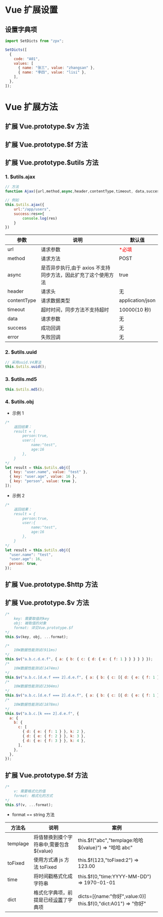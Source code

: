 # Vue 扩展设置

## 设置字典项

```js
import SetDicts from "zpx";

SetDicts([
  {
    code: "A01",
    values: [
      { name: "张三", value: "zhangsan" },
      { name: "李四", value: "lisi" },
    ],
  },
]);
```

# Vue 扩展方法

## 扩展 Vue.prototype.\$v 方法

## 扩展 Vue.prototype.\$f 方法

## 扩展 Vue.prototype.\$utils 方法

### 1. \$utils.ajax

```js
// 方法
function Ajax({url,method,async,header,contentType,timeout, data,success,error})

// 例如
this.$utils.ajax({
    url:"/app/users",
    success:res=>{
        console.log(res)
    }
})
```

| 参数        | 说明                                                           | 默认值                                 |
| ----------- | -------------------------------------------------------------- | -------------------------------------- |
| url         | 请求参数                                                       | <span style="color:red;">\*必填</span> |
| method      | 请求方法                                                       | POST                                   |
| async       | 是否异步执行,由于 axios 不支持同步方法，因此扩充了这个使用方法 | true                                   |
| header      | 请求头                                                         | 无                                     |
| contentType | 请求数据类型                                                   | application/json                       |
| timeout     | 超时时间，同步方法不支持超时                                   | 10000(10 秒)                           |
| data        | 请求参数                                                       | 无                                     |
| success     | 成功回调                                                       | 无                                     |
| error       | 失败回调                                                       | 无                                     |

### 2. \$utils.uuid

```js
// 采用uuid.V4算法
this.$utils.uuid();
```

### 3. \$utils.md5

```js
this.$utils.md5();
```

### 4. \$utils.obj

- 示例 1

```js
/*
    返回结果：
    result = {
        person:true,
        user:{
            name:"test",
            age:16
        },
    }
*/
let result = this.$utils.obj([
  { key: "user.name", value: "test" },
  { key: "user.age", value: 16 },
  { key: "person", value: true },
]);
```

- 示例 2

```js
/*
    返回结果：
    result = {
        person:true,
        user:{
            name:"test",
            age:16
        },
    }
*/
let result = this.$utils.obj({
  "user.name": "test",
  "user.age": 16,
  person: true,
});
```

## 扩展 Vue.prototype.\$http 方法

## 扩展 Vue.prototype.\$v 方法

```js
/*
    key: 需要取值的key
    obj: 被取值的对象
    format: 详见Vue.prototype.$f
*/
this.$v(key, obj, ...format);

/*
    10W数据性能测试(911ms)
*/
this.$v("a.b.c.d.e.f", { a: { b: { c: { d: { e: { f: 1 } } } } } });
/*
    10W数据性能测试(1474ms)
*/
this.$v("a.b.c.[d.e.f === 2].d.e.f", { a: { b: { c: [{ d: { e: { f: 1 } } }, { d: { e: { f: 1 } } }, { d: { e: { f: 1 } } }] } } });
/*
    10W数据性能测试(2304ms)
*/
this.$v("a.b.c.[d.e.f === 2].d.e.f", { a: { b: { c: [{ d: { e: { f: 1 }, k: 2 } }, { d: { e: { f: 2 }, k: 3 } }, { d: { e: { f: 3 } }, k: 4 }] } } });
/*
    10W数据性能测试(1878ms)
*/
this.$v("a.b.c.[k === 2].d.e.f", {
  a: {
    b: {
      c: [
        { d: { e: { f: 1 } }, k: 2 },
        { d: { e: { f: 2 } }, k: 3 },
        { d: { e: { f: 3 } }, k: 4 },
      ],
    },
  },
});
```

## 扩展 Vue.prototype.\$f 方法

```js
/*
    v: 需要格式化的值
    format: 格式化的方式
*/
this.$f(v, ...format);
```

- format == string 方法

| 方法名   | 说明                                      | 案例                                                           |
| -------- | ----------------------------------------- | -------------------------------------------------------------- |
| templage | 将值替换到摸个字符串中,需要包含 \${value} | this.$f("abc","templage:哈哈${value}") => "哈哈 abc"           |
| toFixed  | 使用方式通 js 方法 toFixed                | this.\$f(123,"toFixed:2") => 123.00                            |
| time     | 将时间戳格式化成字符串                    | this.\$f(0,"time:YYYY-MM-DD") => 1970-01-01                    |
| dict     | 格式化字典项，前提是已经[设置]()了字典项  | dicts=[{name:"你好",value:0}] this.\$f(0,"dict:A01") => "你好" |
